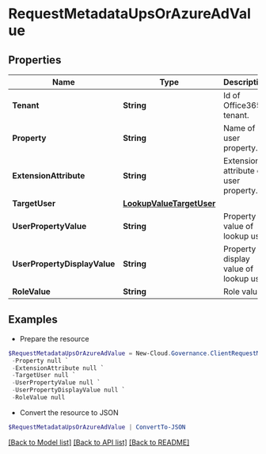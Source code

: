 # RequestMetadataUpsOrAzureAdValue
## Properties

Name | Type | Description | Notes
------------ | ------------- | ------------- | -------------
**Tenant** | **String** | Id of Office365 tenant. | [optional] [readonly] 
**Property** | **String** | Name of user property. | [optional] [readonly] 
**ExtensionAttribute** | **String** | Extension attribute of user property. | [optional] [readonly] 
**TargetUser** | [**LookupValueTargetUser**](LookupValueTargetUser.md) |  | [optional] 
**UserPropertyValue** | **String** | Property value of lookup user | [optional] 
**UserPropertyDisplayValue** | **String** | Property display value of lookup user | [optional] 
**RoleValue** | **String** | Role value | [optional] 

## Examples

- Prepare the resource
```powershell
$RequestMetadataUpsOrAzureAdValue = New-Cloud.Governance.ClientRequestMetadataUpsOrAzureAdValue  -Tenant null `
 -Property null `
 -ExtensionAttribute null `
 -TargetUser null `
 -UserPropertyValue null `
 -UserPropertyDisplayValue null `
 -RoleValue null
```

- Convert the resource to JSON
```powershell
$RequestMetadataUpsOrAzureAdValue | ConvertTo-JSON
```

[[Back to Model list]](../README.md#documentation-for-models) [[Back to API list]](../README.md#documentation-for-api-endpoints) [[Back to README]](../README.md)


